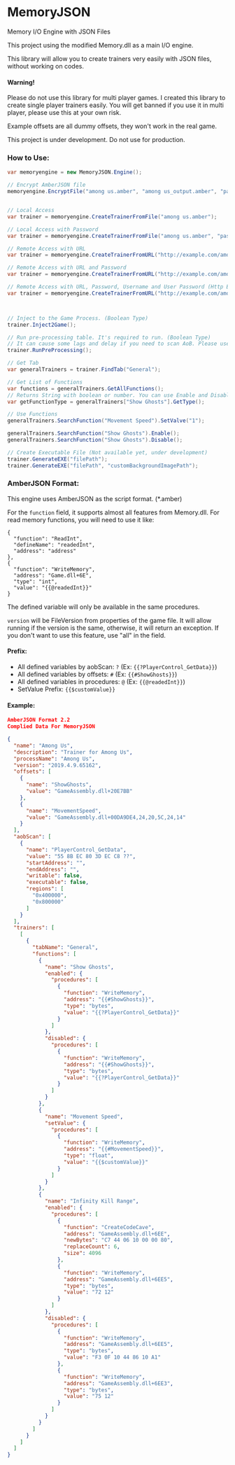 # MemoryJSON
Memory I/O Engine with JSON Files

This project using the modified Memory.dll as a main I/O engine.

This library will allow you to create trainers very easily with JSON files, without working on codes.

#### Warning!
Please do not use this library for multi player games. I created this library to create single player trainers easily. You will get banned if you use it in multi player, please use this at your own risk.

Example offsets are all dummy offsets, they won't work in the real game.

This project is under development. Do not use for production.

### How to Use:
```cs
var memoryengine = new MemoryJSON.Engine();

// Encrypt AmberJSON file
memoryengine.EncryptFile("among us.amber", "among us_output.amber", "password");


// Local Access
var trainer = memoryengine.CreateTrainerFromFile("among us.amber");

// Local Access with Password
var trainer = memoryengine.CreateTrainerFromFile("among us.amber", "password");

// Remote Access with URL
var trainer = memoryengine.CreateTrainerFromURL("http://example.com/among us.amber");

// Remote Access with URL and Password
var trainer = memoryengine.CreateTrainerFromURL("http://example.com/among us.amber", "password");

// Remote Access with URL, Password, Username and User Password (Http Basic Auth)
var trainer = memoryengine.CreateTrainerFromURL("http://example.com/among us.amber", "password", "username", "userpass");



// Inject to the Game Process. (Boolean Type)
trainer.Inject2Game();

// Run pre-processing table. It's required to run. (Boolean Type)
// It can cause some lags and delay if you need to scan AoB. Please use async method in your code. 
trainer.RunPreProcessing();

// Get Tab
var generalTrainers = trainer.FindTab("General");

// Get List of Functions
var functions = generalTrainers.GetAllFunctions();
// Returns String with boolean or number. You can use Enable and Disable for boolean type, and use SetValve for the number type.
var getFunctionType = generalTrainers["Show Ghosts"].GetType(); 

// Use Functions
generalTrainers.SearchFunction("Movement Speed").SetValve("1");

generalTrainers.SearchFunction("Show Ghosts").Enable();
generalTrainers.SearchFunction("Show Ghosts").Disable();

// Create Executable File (Not available yet, under development)
trainer.GenerateEXE("filePath");
trainer.GenerateEXE("filePath", "customBackgroundImagePath");
```

### AmberJSON Format:

This engine uses AmberJSON as the script format. (*.amber)

For the `function` field, it supports almost all features from Memory.dll. For read memory functions, you will need to use it like:

```
{
  "function": "ReadInt",
  "defineName": "readedInt",
  "address": "address"
},
{
  "function": "WriteMemory",
  "address": "Game.dll+6E",
  "type": "int",
  "value": "{{@readedInt}}"
}
```
The defined variable will only be available in the same procedures.

`version` will be FileVersion from properties of the game file. It will allow running if the version is the same, otherwise, it will return an exception. If you don't want to use this feature, use "all" in the field.

#### Prefix:
- All defined variables by aobScan: `?` (Ex: `{{?PlayerControl_GetData}}`)
- All defined variables by offsets: `#` (Ex: `{{#ShowGhosts}}`)
- All defined variables in procedures: `@` (Ex: `{{@readedInt}}`)
- SetValue Prefix: `{{$customValue}}`

#### Example:
```json
AmberJSON Format 2.2
Complied Data For MemoryJSON

{
  "name": "Among Us",
  "description": "Trainer for Among Us",
  "processName": "Among Us",
  "version": "2019.4.9.65162",
  "offsets": [
    {
      "name": "ShowGhosts",
      "value": "GameAssembly.dll+20E7BB"
    },
    {
      "name": "MovementSpeed",
      "value": "GameAssembly.dll+00DA9DE4,24,20,5C,24,14"
    }
  ],
  "aobScan": [
    {
      "name": "PlayerControl_GetData",
      "value": "55 8B EC 80 3D EC C8 ??",
      "startAddress": "",
      "endAddress": "",
      "writable": false,
      "executable": false,
      "regions": [
        "0x400000",
        "0x800000"
      ]
    }
  ],
  "trainers": [
    [
      {
        "tabName": "General",
        "functions": [
          {
            "name": "Show Ghosts",
            "enabled": {
              "procedures": [
                {
                  "function": "WriteMemory",
                  "address": "{{#ShowGhosts}}",
                  "type": "bytes",
                  "value": "{{?PlayerControl_GetData}}"
                }
              ]
            },
            "disabled": {
              "procedures": [
                {
                  "function": "WriteMemory",
                  "address": "{{#ShowGhosts}}",
                  "type": "bytes",
                  "value": "{{?PlayerControl_GetData}}"
                }
              ]
            }
          },
          {
            "name": "Movement Speed",
            "setValue": {
              "procedures": [
                {
                  "function": "WriteMemory",
                  "address": "{{#MovementSpeed}}",
                  "type": "float",
                  "value": "{{$customValue}}"
                }
              ]
            }
          },
          {
            "name": "Infinity Kill Range",
            "enabled": {
              "procedures": [
                {
                  "function": "CreateCodeCave",
                  "address": "GameAssembly.dll+6EE",
                  "newBytes": "C7 44 06 10 00 00 80",
                  "replaceCount": 6,
                  "size": 4096
                },
                {
                  "function": "WriteMemory",
                  "address": "GameAssembly.dll+6EE5",
                  "type": "bytes",
                  "value": "72 12"
                }
              ]
            },
            "disabled": {
              "procedures": [
                {
                  "function": "WriteMemory",
                  "address": "GameAssembly.dll+6EE5",
                  "type": "bytes",
                  "value": "F3 0F 10 44 86 10 A1"
                },
                {
                  "function": "WriteMemory",
                  "address": "GameAssembly.dll+6EE3",
                  "type": "bytes",
                  "value": "75 12"
                }
              ]
            }
          }
        ]
      }
    ]
  ]
}
```
